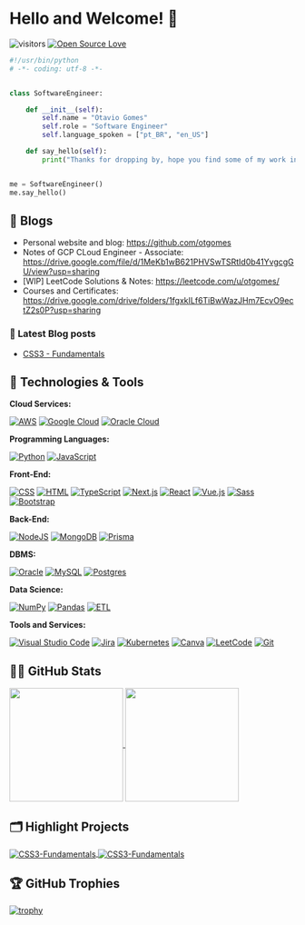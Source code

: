 # Hello and Welcome! 👋

![visitors](https://visitor-badge.laobi.icu/badge?page_id=otgomes)
[![Open Source Love](https://badges.frapsoft.com/os/v1/open-source.svg?v=102)](https://github.com/ellerbrock/open-source-badge/)

```python
#!/usr/bin/python
# -*- coding: utf-8 -*-


class SoftwareEngineer:

    def __init__(self):
        self.name = "Otavio Gomes"
        self.role = "Software Engineer"
        self.language_spoken = ["pt_BR", "en_US"]

    def say_hello(self):
        print("Thanks for dropping by, hope you find some of my work interesting.")


me = SoftwareEngineer()
me.say_hello()
```

## 📝 Blogs

- Personal website and blog: https://github.com/otgomes
- Notes of GCP CLoud Engineer - Associate: https://drive.google.com/file/d/1MeKb1wB621PHVSwTSRtId0b41YvgcgGU/view?usp=sharing
- [WIP] LeetCode Solutions & Notes: https://leetcode.com/u/otgomes/
- Courses and Certificates: https://drive.google.com/drive/folders/1fgxkILf6TiBwWazJHm7EcvO9ectZ2s0P?usp=sharing

### 📔 Latest Blog posts

<!-- BLOG-POST-LIST:START -->
- [CSS3 - Fundamentals](https://github.com/otgomes/CSS3-Fundamentals)
<!-- BLOG-POST-LIST:END -->

## 🔧 Technologies & Tools

**Cloud Services:**

[![AWS](https://img.shields.io/badge/AWS-%23FF9900.svg?logo=amazon-web-services&logoColor=white)](#)
[![Google Cloud](https://img.shields.io/badge/Google%20Cloud-%234285F4.svg?logo=google-cloud&logoColor=white)](#)
[![Oracle Cloud](https://custom-icon-badges.demolab.com/badge/Oracle%20Cloud-F80000?logo=oracle&logoColor=white)](#)

**Programming Languages:**

[![Python](https://img.shields.io/badge/Python-3776AB?logo=python&logoColor=fff)](#)
[![JavaScript](https://img.shields.io/badge/JavaScript-F7DF1E?logo=javascript&logoColor=000)](#)

**Front-End:**

[![CSS](https://img.shields.io/badge/CSS-1572B6?logo=css3&logoColor=fff)](#)
[![HTML](https://img.shields.io/badge/HTML-%23E34F26.svg?logo=html5&logoColor=white)](#)
[![TypeScript](https://img.shields.io/badge/TypeScript-3178C6?logo=typescript&logoColor=fff)](#)
[![Next.js](https://img.shields.io/badge/Next.js-black?logo=next.js&logoColor=white)](#)
[![React](https://img.shields.io/badge/React-%2320232a.svg?logo=react&logoColor=%2361DAFB)](#)
[![Vue.js](https://img.shields.io/badge/Vue.js-4FC08D?logo=vuedotjs&logoColor=fff)](#)
[![Sass](https://img.shields.io/badge/Sass-C69?logo=sass&logoColor=fff)](#)
[![Bootstrap](https://img.shields.io/badge/Bootstrap-7952B3?logo=bootstrap&logoColor=fff)](#)

**Back-End:**

[![NodeJS](https://img.shields.io/badge/Node.js-6DA55F?logo=node.js&logoColor=white)](#)
[![MongoDB](https://img.shields.io/badge/MongoDB-%234ea94b.svg?logo=mongodb&logoColor=white)](#)
[![Prisma](https://img.shields.io/badge/Prisma-2D3748?logo=prisma&logoColor=white)](#)

**DBMS:**

[![Oracle](https://custom-icon-badges.demolab.com/badge/Oracle-F80000?logo=oracle&logoColor=fff)](#)
[![MySQL](https://img.shields.io/badge/MySQL-4479A1?logo=mysql&logoColor=fff)](#)
[![Postgres](https://img.shields.io/badge/Postgres-%23316192.svg?logo=postgresql&logoColor=white)](#)

**Data Science:**

[![NumPy](https://img.shields.io/badge/NumPy-4DABCF?logo=numpy&logoColor=fff)](#)
[![Pandas](https://img.shields.io/badge/Pandas-150458?logo=pandas&logoColor=fff)](#)
[![ETL](https://custom-icon-badges.demolab.com/badge/ETL-9370DB?logo=etl-logo&logoColor=fff)](#)

**Tools and Services:**

[![Visual Studio Code](https://custom-icon-badges.demolab.com/badge/Visual%20Studio%20Code-0078d7.svg?logo=vsc&logoColor=white)](#)
[![Jira](https://img.shields.io/badge/Jira-0052CC?logo=jira&logoColor=fff)](#)
[![Kubernetes](https://img.shields.io/badge/Kubernetes-326CE5?logo=kubernetes&logoColor=fff)](#)
[![Canva](https://img.shields.io/badge/Canva-%2300C4CC.svg?&logo=Canva&logoColor=white)](#)
[![LeetCode](https://img.shields.io/badge/LeetCode-000000?logo=LeetCode&logoColor=#d16c06)](#)
[![Git](https://img.shields.io/badge/Git-F05032?logo=git&logoColor=fff)](#)

## 👨‍💻 GitHub Stats

<a href="https://github.com/otgomes/github-readme-stats">
  <img height=200 align="center" src="https://github-readme-stats.vercel.app/api?username=otgomes&theme=omni&show_icons=true&rank_icon=github" />
</a>
<a href="https://github.com/anuraghazra/convoychat">
  <img height=200 align="center" src="https://github-readme-stats.vercel.app/api/top-langs?username=otgomes&layout=compact&langs_count=8&card_width=320" />
</a>

## 🗂️ Highlight Projects

<a href="https://github.com/otgomes/CSS3-Fundamentals">
  <img align="center" src="https://github-readme-stats.vercel.app/api/pin/?username=otgomes&repo=CSS3-Fundamentals&theme=darcula" alt="CSS3-Fundamentals" />
</a>
<a href="https://github.com/otgomes/CSS3-Fundamentals">
  <img align="center" src="https://github-readme-stats.vercel.app/api/pin/?username=otgomes&repo=CSS3-Fundamentals&theme=darcula" alt="CSS3-Fundamentals" />
</a>

## 🏆 GitHub Trophies

[![trophy](https://github-profile-trophy.vercel.app/?username=otgomes)](https://github.com/otgomes/github-profile-trophy)
